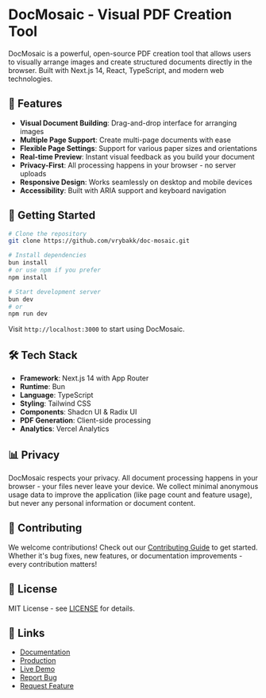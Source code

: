 # DocMosaic - Visual PDF Creation Tool

DocMosaic is a powerful, open-source PDF creation tool that allows users to visually arrange images and create structured documents directly in the browser. Built with Next.js 14, React, TypeScript, and modern web technologies.

## 🌟 Features

-   **Visual Document Building**: Drag-and-drop interface for arranging images
-   **Multiple Page Support**: Create multi-page documents with ease
-   **Flexible Page Settings**: Support for various paper sizes and orientations
-   **Real-time Preview**: Instant visual feedback as you build your document
-   **Privacy-First**: All processing happens in your browser - no server uploads
-   **Responsive Design**: Works seamlessly on desktop and mobile devices
-   **Accessibility**: Built with ARIA support and keyboard navigation

## 🚀 Getting Started

```bash
# Clone the repository
git clone https://github.com/vrybakk/doc-mosaic.git

# Install dependencies
bun install
# or use npm if you prefer
npm install

# Start development server
bun dev
# or
npm run dev
```

Visit `http://localhost:3000` to start using DocMosaic.

## 🛠️ Tech Stack

-   **Framework**: Next.js 14 with App Router
-   **Runtime**: Bun
-   **Language**: TypeScript
-   **Styling**: Tailwind CSS
-   **Components**: Shadcn UI & Radix UI
-   **PDF Generation**: Client-side processing
-   **Analytics**: Vercel Analytics

## 📊 Privacy

DocMosaic respects your privacy. All document processing happens in your browser - your files never leave your device. We collect minimal anonymous usage data to improve the application (like page count and feature usage), but never any personal information or document content.

## 🤝 Contributing

We welcome contributions! Check out our [Contributing Guide](CONTRIBUTING.md) to get started. Whether it's bug fixes, new features, or documentation improvements - every contribution matters!

## 📝 License

MIT License - see [LICENSE](LICENSE) for details.

## 🔗 Links

-   [Documentation](docs/README.md)
-   [Production](https://docmosaic.com)
-   [Live Demo](https://docmosaic.vercel.app)
-   [Report Bug](https://github.com/vrybakk/doc-mosaic/issues)
-   [Request Feature](https://github.com/vrybakk/doc-mosaic/issues)
